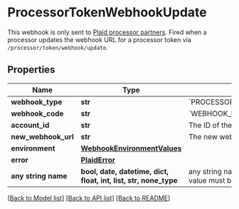 # ProcessorTokenWebhookUpdate

This webhook is only sent to [Plaid processor partners](https://plaid.com/docs/auth/partnerships/).  Fired when a processor updates the webhook URL for a processor token via `/processor/token/webhook/update`.

## Properties
Name | Type | Description | Notes
------------ | ------------- | ------------- | -------------
**webhook_type** | **str** | &#x60;PROCESSOR_TOKEN&#x60; | 
**webhook_code** | **str** | &#x60;WEBHOOK_UPDATE_ACKNOWLEDGED&#x60; | 
**account_id** | **str** | The ID of the account. | 
**new_webhook_url** | **str** | The new webhook URL. | 
**environment** | [**WebhookEnvironmentValues**](WebhookEnvironmentValues.md) |  | 
**error** | [**PlaidError**](PlaidError.md) |  | [optional] 
**any string name** | **bool, date, datetime, dict, float, int, list, str, none_type** | any string name can be used but the value must be the correct type | [optional]

[[Back to Model list]](../README.md#documentation-for-models) [[Back to API list]](../README.md#documentation-for-api-endpoints) [[Back to README]](../README.md)


